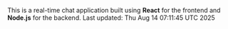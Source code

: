 This is a real-time chat application built using **React** for the frontend and **Node.js** for the backend.
Last updated: Thu Aug 14 07:11:45 UTC 2025
